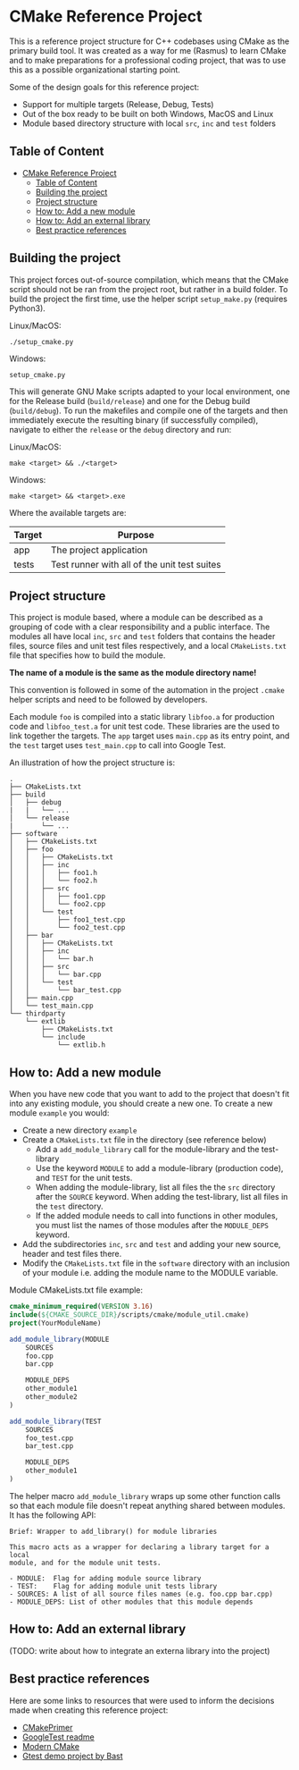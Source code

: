 # CMake Reference Project
This is a reference project structure for C++ codebases using CMake as the
primary build tool. It was created as a way for me (Rasmus) to learn CMake and
to make preparations for a professional coding project, that was to use this as
a possible organizational starting point.

Some of the design goals for this reference project:
- Support for multiple targets (Release, Debug, Tests)
- Out of the box ready to be built on both Windows, MacOS and Linux
- Module based directory structure with local `src`, `inc` and `test` folders

## Table of Content
- [CMake Reference Project](#cmake-reference-project)
  - [Table of Content](#table-of-content)
  - [Building the project](#building-the-project)
  - [Project structure](#project-structure)
  - [How to: Add a new module](#how-to-add-a-new-module)
  - [How to: Add an external library](#how-to-add-an-external-library)
  - [Best practice references](#best-practice-references)

## Building the project
This project forces out-of-source compilation, which means that the CMake
script should not be ran from the project root, but rather in a build folder.
To build the project the first time, use the helper script `setup_make.py`
(requires Python3).

Linux/MacOS:
```
./setup_cmake.py
 ```

Windows:
```
setup_cmake.py
```

This will generate GNU Make scripts adapted to your local environment, one for
the Release build (`build/release`) and one for the Debug build (`build/debug`).
To run the makefiles and compile one of the targets and then immediately
execute the resulting binary (if successfully compiled), navigate to either
the `release` or the `debug` directory and run:

Linux/MacOS:
```
make <target> && ./<target>
```

Windows:
```
make <target> && <target>.exe
```

Where the  available targets are:

| Target | Purpose                                      |
|--------|----------------------------------------------|
| app    | The project application                      |
| tests  | Test runner with all of the unit test suites |

## Project structure
This project is module based, where a module can be described as a grouping of
code with a clear responsibility and a public interface. The modules all have
local `inc`, `src` and `test` folders that contains the header files, source
files and unit test files respectively, and a local `CMakeLists.txt` file that
specifies how to build the module.

**The name of a module is the same as the module directory name!**

This convention is followed in some of the automation in the project `.cmake`
helper scripts and need to be followed by developers.

Each module `foo` is compiled into a static library `libfoo.a` for production
code and `libfoo_test.a` for unit test code. These libraries are the used to
link together the targets. The `app` target uses `main.cpp` as its entry point,
and the `test` target uses `test_main.cpp` to call into Google Test.

An illustration of how the project structure is:

```
.
├── CMakeLists.txt
├── build
│   ├── debug
|   |   └── ...
│   └── release
|       └── ...
├── software
│   ├── CMakeLists.txt
│   ├── foo
│   │   ├── CMakeLists.txt
│   │   ├── inc
│   │   │   ├── foo1.h
│   │   │   └── foo2.h
│   │   ├── src
│   │   │   ├── foo1.cpp
│   │   │   └── foo2.cpp
│   │   └── test
│   │       ├── foo1_test.cpp
│   │       └── foo2_test.cpp
│   ├── bar
│   │   ├── CMakeLists.txt
│   │   ├── inc
│   │   │   └── bar.h
│   │   ├── src
│   │   │   └── bar.cpp
│   │   └── test
│   │       └── bar_test.cpp
│   ├── main.cpp
│   └── test_main.cpp
└── thirdparty
    └── extlib
        ├── CMakeLists.txt
        └── include
            └── extlib.h

```

## How to: Add a new module
When you have new code that you want to add to the project that doesn't fit
into any existing module, you should create a new one. To create a new
module `example` you would:

- Create a new directory `example`
- Create a `CMakeLists.txt` file in the directory (see reference below)
  - Add a `add_module_library` call for the module-library and the
    test-library
  - Use the keyword `MODULE` to add a module-library (production code), and
    `TEST` for the unit tests.
  - When adding the module-library, list all files the the `src` directory
    after the `SOURCE` keyword. When adding the test-library, list all files in
    the `test` directory.
  - If the added module needs to call into functions in other modules, you must
    list the names of those modules after the `MODULE_DEPS` keyword.
- Add the subdirectories `inc`, `src` and `test` and adding your new source,
  header and test files there.
- Modify the `CMakeLists.txt` file in the `software` directory with an
  inclusion of your module i.e. adding the module name to the MODULE variable.

Module CMakeLists.txt file example:

```CMake
cmake_minimum_required(VERSION 3.16)
include(${CMAKE_SOURCE_DIR}/scripts/cmake/module_util.cmake)
project(YourModuleName)

add_module_library(MODULE
    SOURCES
    foo.cpp
    bar.cpp

    MODULE_DEPS
    other_module1
    other_module2
)

add_module_library(TEST
    SOURCES
    foo_test.cpp
    bar_test.cpp

    MODULE_DEPS
    other_module1
)
```

The helper macro `add_module_library` wraps up some other function calls
so that each module file doesn't repeat anything shared between modules.
It has the following API:

```
Brief: Wrapper to add_library() for module libraries

This macro acts as a wrapper for declaring a library target for a local
module, and for the module unit tests.

- MODULE:  Flag for adding module source library
- TEST:    Flag for adding module unit tests library
- SOURCES: A list of all source files names (e.g. foo.cpp bar.cpp)
- MODULE_DEPS: List of other modules that this module depends
```

## How to: Add an external library
(TODO: write about how to integrate an externa library into the project)

## Best practice references
Here are some links to resources that were used to inform the decisions made
when creating this reference project:
- [CMakePrimer](https://llvm.org/docs/CMakePrimer.html)
- [GoogleTest readme](https://github.com/google/googletest/blob/master/googletest/README.md)
- [Modern CMake](https://cliutils.gitlab.io/modern-cmake/)
- [Gtest demo project by Bast](https://github.com/bast/gtest-demo)
